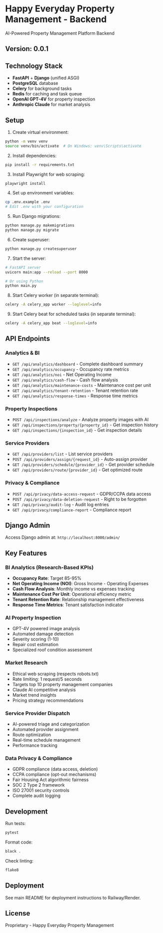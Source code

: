 # Happy Everyday Property Management - Backend

AI-Powered Property Management Platform Backend

## Version: 0.0.1

## Technology Stack

- **FastAPI** + **Django** (unified ASGI)
- **PostgreSQL** database
- **Celery** for background tasks
- **Redis** for caching and task queue
- **OpenAI GPT-4V** for property inspection
- **Anthropic Claude** for market analysis

## Setup

1. Create virtual environment:
```bash
python -m venv venv
source venv/bin/activate  # On Windows: venv\Scripts\activate
```

2. Install dependencies:
```bash
pip install -r requirements.txt
```

3. Install Playwright for web scraping:
```bash
playwright install
```

4. Set up environment variables:
```bash
cp .env.example .env
# Edit .env with your configuration
```

5. Run Django migrations:
```bash
python manage.py makemigrations
python manage.py migrate
```

6. Create superuser:
```bash
python manage.py createsuperuser
```

7. Start the server:
```bash
# FastAPI server
uvicorn main:app --reload --port 8000

# Or using Python
python main.py
```

8. Start Celery worker (in separate terminal):
```bash
celery -A celery_app worker --loglevel=info
```

9. Start Celery beat for scheduled tasks (in separate terminal):
```bash
celery -A celery_app beat --loglevel=info
```

## API Endpoints

### Analytics & BI
- `GET /api/analytics/dashboard` - Complete dashboard summary
- `GET /api/analytics/occupancy` - Occupancy rate metrics
- `GET /api/analytics/noi` - Net Operating Income
- `GET /api/analytics/cash-flow` - Cash flow analysis
- `GET /api/analytics/maintenance-costs` - Maintenance cost per unit
- `GET /api/analytics/tenant-retention` - Tenant retention rate
- `GET /api/analytics/response-times` - Response time metrics

### Property Inspections
- `POST /api/inspections/analyze` - Analyze property images with AI
- `GET /api/inspections/property/{property_id}` - Get inspection history
- `GET /api/inspections/{inspection_id}` - Get inspection details

### Service Providers
- `GET /api/providers/list` - List service providers
- `POST /api/providers/assign/{request_id}` - Auto-assign provider
- `GET /api/providers/schedule/{provider_id}` - Get provider schedule
- `GET /api/providers/route/{provider_id}` - Get optimized route

### Privacy & Compliance
- `POST /api/privacy/data-access-request` - GDPR/CCPA data access
- `POST /api/privacy/data-deletion-request` - Right to be forgotten
- `GET /api/privacy/audit-log` - Audit log entries
- `GET /api/privacy/compliance-report` - Compliance report

## Django Admin

Access Django admin at: `http://localhost:8000/admin/`

## Key Features

### BI Analytics (Research-Based KPIs)
- **Occupancy Rate**: Target 85-95%
- **Net Operating Income (NOI)**: Gross Income - Operating Expenses
- **Cash Flow Analysis**: Monthly income vs expenses tracking
- **Maintenance Cost Per Unit**: Operational efficiency metric
- **Tenant Retention Rate**: Relationship management effectiveness
- **Response Time Metrics**: Tenant satisfaction indicator

### AI Property Inspection
- GPT-4V powered image analysis
- Automated damage detection
- Severity scoring (1-10)
- Repair cost estimation
- Specialized roof condition assessment

### Market Research
- Ethical web scraping (respects robots.txt)
- Rate limiting: 1 request/5 seconds
- Targets top 10 property management companies
- Claude AI competitive analysis
- Market trend insights
- Pricing strategy recommendations

### Service Provider Dispatch
- AI-powered triage and categorization
- Automated provider assignment
- Route optimization
- Real-time schedule management
- Performance tracking

### Data Privacy & Compliance
- GDPR compliance (data access, deletion)
- CCPA compliance (opt-out mechanisms)
- Fair Housing Act algorithmic fairness
- SOC 2 Type 2 framework
- ISO 27001 security controls
- Complete audit logging

## Development

Run tests:
```bash
pytest
```

Format code:
```bash
black .
```

Check linting:
```bash
flake8
```

## Deployment

See main README for deployment instructions to Railway/Render.

## License

Proprietary - Happy Everyday Property Management

